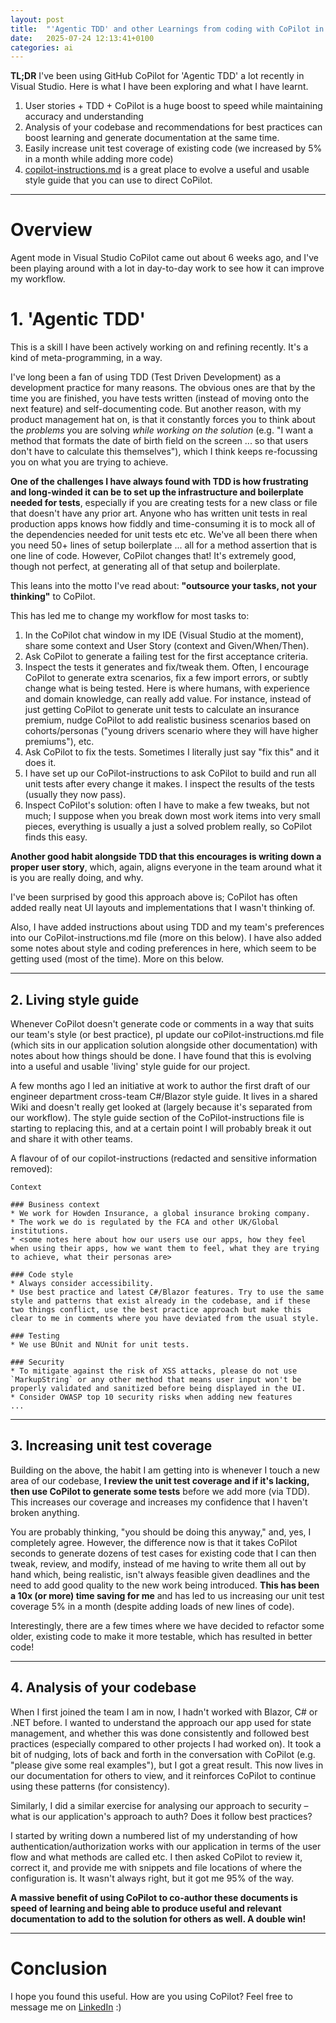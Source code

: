 ```yaml
---
layout: post
title:  "'Agentic TDD' and other Learnings from coding with CoPilot in agent mode"
date:   2025-07-24 12:13:41+0100
categories: ai
---
```


**TL;DR**
I've been using GitHub CoPilot for 'Agentic TDD' a lot recently in Visual Studio. Here is what I have been exploring and what I have learnt.

 1. User stories + TDD + CoPilot is a huge boost to speed while maintaining accuracy and understanding
 2. Analysis of your codebase and recommendations for best practices can boost learning and generate documentation at the same time.
 3. Easily increase unit test coverage of existing code (we increased by 5% in a month while adding more code)
 4. [copilot-instructions.md](https://docs.github.com/en/copilot/how-tos/custom-instructions/adding-repository-custom-instructions-for-github-copilot) is a great place to evolve a useful and usable style guide that you can use to direct CoPilot.

---

# Overview

Agent mode in Visual Studio CoPilot came out about 6 weeks ago, and I've been playing around with a lot in day-to-day work to see how it can improve my workflow.

# 1. 'Agentic TDD'

This is a skill I have been actively working on and refining recently. It's a kind of meta-programming, in a way.

I've long been a fan of using TDD (Test Driven Development) as a development practice for many reasons. The obvious ones are that by the time you are finished, you have tests written (instead of moving onto the next feature) and self-documenting code. But another reason, with my product management hat on, is that it constantly forces you to think about the *problems* you are solving *while working on the solution* (e.g. "I want a method that formats the date of birth field on the screen ... so that users don't have to calculate this themselves"), which I think keeps re-focussing you on what you are trying to achieve.

**One of the challenges I have always found with TDD is how frustrating and long-winded it can be to set up the infrastructure and boilerplate needed for tests**, especially if you are creating tests for a new class or file that doesn't have any prior art. Anyone who has written unit tests in real production apps knows how fiddly and time-consuming it is to mock all of the dependencies needed for unit tests etc etc. We've all been there when you need 50+ lines of setup boilerplate ... all for a method assertion that is one line of code. However, CoPilot changes that! It's extremely good, though not perfect, at generating all of that setup and boilerplate.

This leans into the motto I've read about: **"outsource your tasks, not your thinking"** to CoPilot.

This has led me to change my workflow for most tasks to:

1. In the CoPilot chat window in my IDE (Visual Studio at the moment), share some context and User Story (context and Given/When/Then).
2. Ask CoPilot to generate a failing test for the first acceptance criteria.
3. Inspect the tests it generates and fix/tweak them. Often, I encourage CoPilot to generate extra scenarios, fix a few import errors, or subtly change what is being tested. Here is where humans, with experience and domain knowledge, can really add value. For instance, instead of just getting CoPilot to generate unit tests to calculate an insurance premium, nudge CoPilot to add realistic business scenarios based on cohorts/personas ("young drivers scenario where they will have higher premiums"), etc.
4. Ask CoPilot to fix the tests. Sometimes I literally just say "fix this" and it does it.
5. I have set up our CoPilot-instructions to ask CoPilot to build and run all unit tests after every change it makes. I inspect the results of the tests (usually they now pass).
6. Inspect CoPilot's solution: often I have to make a few tweaks, but not much; I suppose when you break down most work items into very small pieces, everything is usually a just a solved problem really, so CoPilot finds this easy.

**Another good habit alongside TDD that this encourages is writing down a proper user story**, which, again, aligns everyone in the team around what it is you are really doing, and why.

I've been surprised by good this approach above is; CoPilot has often added really neat UI layouts and implementations that I wasn't thinking of.

Also, I have added instructions about using TDD and my team's preferences into our CoPilot-instructions.md file (more on this below). I have also added some notes about style and coding preferences in here, which seem to be getting used (most of the time). More on this below.

---

## 2. Living style guide

Whenever CoPilot doesn't generate code or comments in a way that suits our team's style (or best practice), pI update our coPilot-instructions.md file (which sits in our application solution alongside other documentation) with notes about how things should be done. I have found that this is evolving into a useful and usable 'living' style guide for our project.

A few months ago I led an initiative at work to author the first draft of our engineer department cross-team C#/Blazor style guide. It lives in a shared Wiki and doesn't really get looked at (largely because it's separated from our workflow). The style guide section of the CoPilot-instructions file is starting to replacing this, and at a certain point I will probably break it out and share it with other teams.

A flavour of of our copilot-instructions (redacted and sensitive information removed):

```
Context

### Business context
* We work for Howden Insurance, a global insurance broking company.
* The work we do is regulated by the FCA and other UK/Global institutions.
* <some notes here about how our users use our apps, how they feel when using their apps, how we want them to feel, what they are trying to achieve, what their personas are>

### Code style
* Always consider accessibility.
* Use best practice and latest C#/Blazor features. Try to use the same style and patterns that exist already in the codebase, and if these two things conflict, use the best practice approach but make this clear to me in comments where you have deviated from the usual style.

### Testing
* We use BUnit and NUnit for unit tests.

### Security
* To mitigate against the risk of XSS attacks, please do not use `MarkupString` or any other method that means user input won't be properly validated and sanitized before being displayed in the UI.
* Consider OWASP top 10 security risks when adding new features
...
```

---

## 3. Increasing unit test coverage

Building on the above, the habit I am getting into is whenever I touch a new area of our codebase, **I review the unit test coverage and if it's lacking, then use CoPilot to generate some tests** before we add more (via TDD). This increases our coverage and increases my confidence that I haven't broken anything.

You are probably thinking, "you should be doing this anyway," and, yes, I completely agree. However, the difference now is that it takes CoPilot seconds to generate dozens of test cases for existing code that I can then tweak, review, and modify, instead of me having to write them all out by hand which, being realistic, isn't always feasible given deadlines and the need to add good quality to the new work being introduced. **This has been a 10x (or more) time saving for me** and has led to us increasing our unit test coverage 5% in a month (despite adding loads of new lines of code).

Interestingly, there are a few times where we have decided to refactor some older, existing code to make it more testable, which has resulted in better code!

---

## 4. Analysis of your codebase

When I first joined the team I am in now, I hadn't worked with Blazor, C# or .NET before. I wanted to understand the approach our app used for state management, and whether this was done consistently and followed best practices (especially compared to other projects I had worked on). It took a bit of nudging, lots of back and forth in the conversation with CoPilot (e.g. "please give some real examples"), but I got a great result. This now lives in our documentation for others to view, and it reinforces CoPilot to continue using these patterns (for consistency).

Similarly, I did a similar exercise for analysing our approach to security – what is our application's approach to auth? Does it follow best practices?

I started by writing down a numbered list of my understanding of how authentication/authorization works with our application in terms of the user flow and what methods are called etc. I then asked CoPilot to review it, correct it, and provide me with snippets and file locations of where the configuration is. It wasn't always right, but it got me 95% of the way.

**A massive benefit of using CoPilot to co-author these documents is speed of learning and being able to produce useful and relevant documentation to add to the solution for others as well. A double win!**

---

# Conclusion

I hope you found this useful. How are you using CoPilot? Feel free to message me on <a href="https://www.linkedin.com/in/samollason/" target="_blank" rel="noopener">LinkedIn</a> :)
